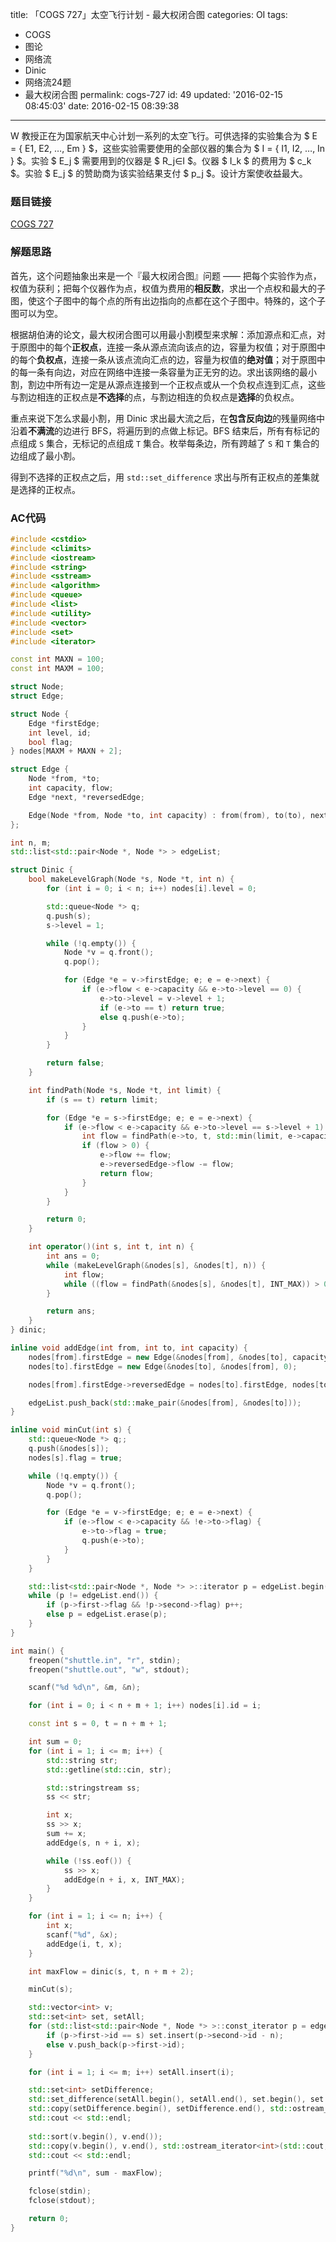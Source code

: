 title: 「COGS 727」太空飞行计划 - 最大权闭合图
categories: OI
tags: 
  - COGS
  - 图论
  - 网络流
  - Dinic
  - 网络流24题
  - 最大权闭合图
permalink: cogs-727
id: 49
updated: '2016-02-15 08:45:03'
date: 2016-02-15 08:39:38
---

W 教授正在为国家航天中心计划一系列的太空飞行。可供选择的实验集合为 $ E = \{ E1, E2, …, Em \} $，这些实验需要使用的全部仪器的集合为 $ I = \{ I1, I2, …, In \} $。实验 $ E_j $ 需要用到的仪器是 $ R_j∈I $。仪器 $ I_k $ 的费用为 $ c_k $。实验 $ E_j $ 的赞助商为该实验结果支付 $ p_j $。设计方案使收益最大。 

<!-- more -->

### 题目链接
[COGS 727](http://cogs.top/cogs/problem/problem.php?pid=727)

### 解题思路
首先，这个问题抽象出来是一个『最大权闭合图』问题 —— 把每个实验作为点，权值为获利；把每个仪器作为点，权值为费用的**相反数**，求出一个点权和最大的子图，使这个子图中的每个点的所有出边指向的点都在这个子图中。特殊的，这个子图可以为空。

根据胡伯涛的论文，最大权闭合图可以用最小割模型来求解：添加源点和汇点，对于原图中的每个**正权点**，连接一条从源点流向该点的边，容量为权值；对于原图中的每个**负权点**，连接一条从该点流向汇点的边，容量为权值的**绝对值**；对于原图中的每一条有向边，对应在网络中连接一条容量为正无穷的边。求出该网络的最小割，割边中所有边一定是从源点连接到一个正权点或从一个负权点连到汇点，这些与割边相连的正权点是**不选择**的点，与割边相连的负权点是**选择**的负权点。

重点来说下怎么求最小割，用 Dinic 求出最大流之后，在**包含反向边**的残量网络中沿着**不满流**的边进行 BFS，将遍历到的点做上标记。BFS 结束后，所有有标记的点组成 `S` 集合，无标记的点组成 `T` 集合。枚举每条边，所有跨越了 `S` 和 `T` 集合的边组成了最小割。

得到不选择的正权点之后，用 `std::set_difference` 求出与所有正权点的差集就是选择的正权点。

### AC代码
```c++
#include <cstdio>
#include <climits>
#include <iostream>
#include <string>
#include <sstream>
#include <algorithm>
#include <queue>
#include <list>
#include <utility>
#include <vector>
#include <set>
#include <iterator>

const int MAXN = 100;
const int MAXM = 100;

struct Node;
struct Edge;

struct Node {
	Edge *firstEdge;
	int level, id;
	bool flag;
} nodes[MAXM + MAXN + 2];

struct Edge {
	Node *from, *to;
	int capacity, flow;
	Edge *next, *reversedEdge;

	Edge(Node *from, Node *to, int capacity) : from(from), to(to), next(from->firstEdge), capacity(capacity), flow(0) {}
};

int n, m;
std::list<std::pair<Node *, Node *> > edgeList;

struct Dinic {
	bool makeLevelGraph(Node *s, Node *t, int n) {
		for (int i = 0; i < n; i++) nodes[i].level = 0;

		std::queue<Node *> q;
		q.push(s);
		s->level = 1;

		while (!q.empty()) {
			Node *v = q.front();
			q.pop();

			for (Edge *e = v->firstEdge; e; e = e->next) {
				if (e->flow < e->capacity && e->to->level == 0) {
					e->to->level = v->level + 1;
					if (e->to == t) return true;
					else q.push(e->to);
				}
			}
		}

		return false;
	}

	int findPath(Node *s, Node *t, int limit) {
		if (s == t) return limit;

		for (Edge *e = s->firstEdge; e; e = e->next) {
			if (e->flow < e->capacity && e->to->level == s->level + 1) {
				int flow = findPath(e->to, t, std::min(limit, e->capacity - e->flow));
				if (flow > 0) {
					e->flow += flow;
					e->reversedEdge->flow -= flow;
					return flow;
				}
			}
		}

		return 0;
	}

	int operator()(int s, int t, int n) {
		int ans = 0;
		while (makeLevelGraph(&nodes[s], &nodes[t], n)) {
			int flow;
			while ((flow = findPath(&nodes[s], &nodes[t], INT_MAX)) > 0) ans += flow;
		}

		return ans;
	}
} dinic;

inline void addEdge(int from, int to, int capacity) {
	nodes[from].firstEdge = new Edge(&nodes[from], &nodes[to], capacity);
	nodes[to].firstEdge = new Edge(&nodes[to], &nodes[from], 0);

	nodes[from].firstEdge->reversedEdge = nodes[to].firstEdge, nodes[to].firstEdge->reversedEdge = nodes[from].firstEdge;

	edgeList.push_back(std::make_pair(&nodes[from], &nodes[to]));
}

inline void minCut(int s) {
	std::queue<Node *> q;;
	q.push(&nodes[s]);
	nodes[s].flag = true;

	while (!q.empty()) {
		Node *v = q.front();
		q.pop();

		for (Edge *e = v->firstEdge; e; e = e->next) {
			if (e->flow < e->capacity && !e->to->flag) {
				e->to->flag = true;
				q.push(e->to);
			}
		}
	}

	std::list<std::pair<Node *, Node *> >::iterator p = edgeList.begin();
	while (p != edgeList.end()) {
		if (p->first->flag && !p->second->flag) p++;
		else p = edgeList.erase(p);
	}
}

int main() {
	freopen("shuttle.in", "r", stdin);
	freopen("shuttle.out", "w", stdout);

	scanf("%d %d\n", &m, &n);

	for (int i = 0; i < n + m + 1; i++) nodes[i].id = i;

	const int s = 0, t = n + m + 1;

	int sum = 0;
	for (int i = 1; i <= m; i++) {
		std::string str;
		std::getline(std::cin, str);

		std::stringstream ss;
		ss << str;

		int x;
		ss >> x;
		sum += x;
		addEdge(s, n + i, x);

		while (!ss.eof()) {
			ss >> x;
			addEdge(n + i, x, INT_MAX);
		}
	}

	for (int i = 1; i <= n; i++) {
		int x;
		scanf("%d", &x);
		addEdge(i, t, x);
	}

	int maxFlow = dinic(s, t, n + m + 2);

	minCut(s);

	std::vector<int> v;
	std::set<int> set, setAll;
	for (std::list<std::pair<Node *, Node *> >::const_iterator p = edgeList.begin(); p != edgeList.end(); p++) {
		if (p->first->id == s) set.insert(p->second->id - n);
		else v.push_back(p->first->id);
	}

	for (int i = 1; i <= m; i++) setAll.insert(i);

	std::set<int> setDifference;
	std::set_difference(setAll.begin(), setAll.end(), set.begin(), set.end(), std::inserter(setDifference, setDifference.begin()));
	std::copy(setDifference.begin(), setDifference.end(), std::ostream_iterator<int>(std::cout, " "));
	std::cout << std::endl;
	
	std::sort(v.begin(), v.end());
	std::copy(v.begin(), v.end(), std::ostream_iterator<int>(std::cout, " "));
	std::cout << std::endl;

	printf("%d\n", sum - maxFlow);

	fclose(stdin);
	fclose(stdout);

	return 0;
}
```
